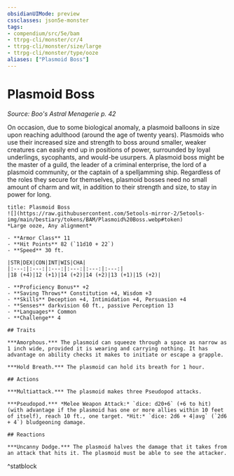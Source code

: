```yaml
---
obsidianUIMode: preview
cssclasses: json5e-monster
tags:
- compendium/src/5e/bam
- ttrpg-cli/monster/cr/4
- ttrpg-cli/monster/size/large
- ttrpg-cli/monster/type/ooze
aliases: ["Plasmoid Boss"]
---
```

# Plasmoid Boss
*Source: Boo's Astral Menagerie p. 42*  

On occasion, due to some biological anomaly, a plasmoid balloons in size upon reaching adulthood (around the age of twenty years). Plasmoids who use their increased size and strength to boss around smaller, weaker creatures can easily end up in positions of power, surrounded by loyal underlings, sycophants, and would-be usurpers. A plasmoid boss might be the master of a guild, the leader of a criminal enterprise, the lord of a plasmoid community, or the captain of a spelljamming ship. Regardless of the roles they secure for themselves, plasmoid bosses need no small amount of charm and wit, in addition to their strength and size, to stay in power for long.

```ad-statblock
title: Plasmoid Boss
![](https://raw.githubusercontent.com/5etools-mirror-2/5etools-img/main/bestiary/tokens/BAM/Plasmoid%20Boss.webp#token)
*Large ooze, Any alignment*

- **Armor Class** 11 
- **Hit Points** 82 (`11d10 + 22`)
- **Speed** 30 ft.

|STR|DEX|CON|INT|WIS|CHA|
|:---:|:---:|:---:|:---:|:---:|:---:|
|18 (+4)|12 (+1)|14 (+2)|14 (+2)|13 (+1)|15 (+2)|

- **Proficiency Bonus** +2
- **Saving Throws** Constitution +4, Wisdom +3
- **Skills** Deception +4, Intimidation +4, Persuasion +4
- **Senses** darkvision 60 ft., passive Perception 13
- **Languages** Common
- **Challenge** 4

## Traits

***Amorphous.*** The plasmoid can squeeze through a space as narrow as 1 inch wide, provided it is wearing and carrying nothing. It has advantage on ability checks it makes to initiate or escape a grapple.

***Hold Breath.*** The plasmoid can hold its breath for 1 hour.

## Actions

***Multiattack.*** The plasmoid makes three Pseudopod attacks.

***Pseudopod.*** *Melee Weapon Attack:* `dice: d20+6` (+6 to hit) (with advantage if the plasmoid has one or more allies within 10 feet of itself), reach 10 ft., one target. *Hit:* `dice: 2d6 + 4|avg` (`2d6 + 4`) bludgeoning damage.

## Reactions

***Uncanny Dodge.*** The plasmoid halves the damage that it takes from an attack that hits it. The plasmoid must be able to see the attacker.
```
^statblock